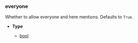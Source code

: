 ### everyone [](https://discordpy.readthedocs.io/en/v1.7.3/api.html#discord.AllowedMentions.everyone)
Whether to allow everyone and here mentions. Defaults to `True`.

- **Type**

	- [bool](https://docs.python.org/3/library/functions.html#bool)

